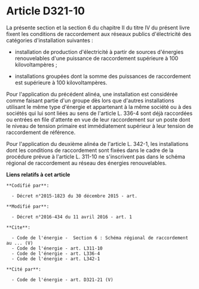 # Article D321-10

La présente section et la section 6 du chapitre II du titre IV du présent livre fixent les conditions de raccordement aux
réseaux publics d'électricité des catégories d'installation suivantes :

- installation de production d'électricité à partir de sources d'énergies renouvelables d'une puissance de raccordement
supérieure à 100 kilovoltampères ;

- installations groupées dont la somme des puissances de raccordement est supérieure à 100 kilovoltampères. 

Pour l'application du précédent alinéa, une installation est considérée comme faisant partie d'un groupe dès lors que
d'autres installations utilisant le même type d'énergie et appartenant à la même société ou à des sociétés qui lui sont liées
au sens de l'article L. 336-4 sont déjà raccordées ou entrées en file d'attente en vue de leur raccordement sur un poste dont
le niveau de tension primaire est immédiatement supérieur à leur tension de raccordement de référence. 

Pour l'application du deuxième alinéa de l'article L. 342-1, les installations dont les conditions de raccordement sont
fixées dans le cadre de la procédure prévue à l'article L. 311-10 ne s'inscrivent pas dans le schéma régional de raccordement
au réseau des énergies renouvelables.

**Liens relatifs à cet article**

	**Codifié par**:

	  - Décret n°2015-1823 du 30 décembre 2015 - art.

	**Modifié par**:

	  - Décret n°2016-434 du 11 avril 2016 - art. 1

	**Cite**:

	  - Code de l'énergie -  Section 6 : Schéma régional de raccordement au ... (V)
	  - Code de l'énergie - art. L311-10
	  - Code de l'énergie - art. L336-4
	  - Code de l'énergie - art. L342-1

	**Cité par**:

	  - Code de l'énergie - art. D321-21 (V)
